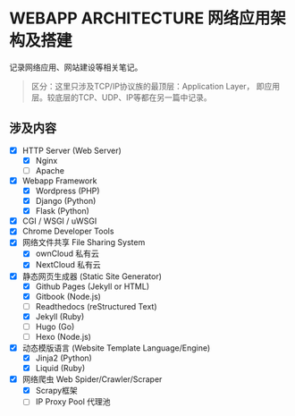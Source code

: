 # WEBAPP ARCHITECTURE 网络应用架构及搭建
记录网络应用、网站建设等相关笔记。

> 区分：这里只涉及TCP/IP协议族的最顶层：Application Layer， 即应用层。较底层的TCP、UDP、IP等都在另一篇中记录。

## 涉及内容
- [x] HTTP Server (Web Server)
    - [x] Nginx
    - [ ] Apache
- [x] Webapp Framework
    - [x] Wordpress (PHP)
    - [x] Django (Python)
    - [x] Flask (Python)
- [x] CGI / WSGI / uWSGI
- [x] Chrome Developer Tools
- [x] 网络文件共享 File Sharing System
    - [x] ownCloud 私有云
    - [x] NextCloud 私有云
- [x] 静态网页生成器 (Static Site Generator)
    - [x] Github Pages (Jekyll or HTML)
    - [x] Gitbook (Node.js)
    - [ ] Readthedocs (reStructured Text)
    - [x] Jekyll (Ruby)
    - [ ] Hugo (Go)
    - [ ] Hexo (Node.js)
- [x] 动态模版语言 (Website Template Language/Engine)
    - [x] Jinja2 (Python)
    - [x] Liquid (Ruby)
- [x] 网络爬虫 Web Spider/Crawler/Scraper
    - [x] Scrapy框架
    - [ ] IP Proxy Pool 代理池
